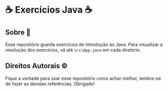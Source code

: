 # ☕ Exercícios Java ☕


## Sobre :page_facing_up:

Esse repositório guarda exercícios de introdução ao Java.
Para visualizar a resolução dos exercícios, vá até `src\App.java` em cada diretório.

## Direitos Autorais ©️

Fique a vontade para usar esse repositório como achar melhor, lembre-se de fazer as devidas referências. Obrigado!
